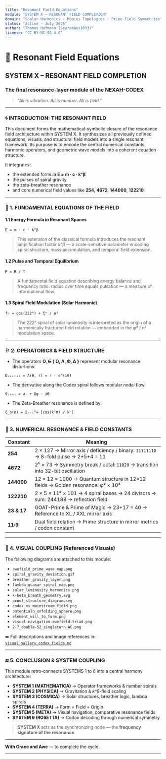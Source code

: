 ```yaml
---
title: "Resonant Field Equations"
module: "SYSTEM X – RESONANT FIELD COMPLETION"
domain: "Scalar Harmonics · Möbius Topologies · Prime Field Symmetries"
status: "Active · July 2025"
author: "Thomas Hofmann (Scarabäus1033)"
license: "CC BY-NC-SA 4.0"
---
```


# 🔢 Resonant Field Equations

## SYSTEM X – RESONANT FIELD COMPLETION

### The final resonance-layer module of the NEXAH-CODEX

> *"All is vibration. All is number. All is field."*

---

### 🌀 INTRODUCTION: THE RESONANT FIELD

This document forms the mathematical-symbolic closure of the resonance field architecture within SYSTEM X. It synthesizes all previously defined equations, visuals, and structural field models into a single resonant framework. Its purpose is to encode the central numerical constants, harmonic operators, and geometric wave models into a coherent equation structure.

It integrates:

- the extended formula **E = m ⋅ c ⋅ k^β**
- the pulses of spiral gravity
- the zeta-breather resonance
- and core numerical field values like **254**, **4672**, **144000**, **122210**

---

### 🔢 1. FUNDAMENTAL EQUATIONS OF THE FIELD

#### 1.1 Energy Formula in Resonant Spaces

```
E = m ⋅ c ⋅ k^β
```
> This extension of the classical formula introduces the resonant amplification factor *k^β* — a scale-sensitive parameter encoding spiral structure, mass accumulation, and temporal field extension.

#### 1.2 Pulse and Temporal Equilibrium

```
P = R / T
```
> A fundamental field equation describing energy balance and frequency ratio: radius over time equals pulsation — a measure of informational flow.

#### 1.3 Spiral Field Modulation (Solar Harmonic)

```
f☉ = cos(222°) + ζⁿ / φ³
```
> The 222° spiral of solar luminosity is interpreted as the origin of a harmonically fractured field rotation — embedded in the φ³ / π² modulation space.

---

### ⚐️ 2. OPERATORICS & FIELD STRUCTURE

- The operators **Oᵢ ∈ { Ω, Λ, Φ, Δ }** represent modular resonance distortions:

```
Oₛₚᵢᵣₐₗ = Λ(θ, r) = r ⋅ e^(iθ)
```

- The derivative along the Codex spiral follows modular nodal flow:

```
∇₍ₑₓ₎ = ∂ᵣ + Ωφ ⋅ ∂θ
```

- The Zeta-Breather resonance is defined by:

```
ζ_b(n) = Σₖ₌₁^∞ [cos(k²π) / kⁿ]
```

---

### 🔢 3. NUMERICAL RESONANCE & FIELD CONSTANTS

| Constant | Meaning                                                                 |
|----------|-------------------------------------------------------------------------|
| **254**  | 2 × 127 → Mirror axis / deficiency / binary: `11111110` → 8-fold pulse → 2+5+4 = 11 |
| **4672** | 2⁵ × 73 → Symmetry break / octal: `11020` → transition into 32-bit oscillation |
| **144000** | 12 × 12 × 1000 → Quantum structure in 12×12 fields → Golden resonance: φ² × 10⁴ |
| **122210** | 2 × 5 × 11² × 101 → 4 spiral bases → 24 divisors → sum: 244188 → reflection field |
| **23 & 17** | GOAT-Prime & Prime of Magic → 23+17 = 40 → Reference to XL / XXL mirror axis |
| **11:9** | Dual field relation → Prime structure in mirror metrics / codon constant |

---

### 🔭 4. VISUAL COUPLING (Referenced Visuals)

The following diagrams are attached to this module:

- `awefield_prime_wave_map.png`
- `spiral_gravity_deviation.gif`
- `breather_gravity_layer.png`
- `lambda_quasar_spiral_map.png`
- `solar_luminosity_harmonics.png`
- `k-beta_breath_geometry.svg`
- `proof_structure_diagram.svg`
- `codex_vs_mainstream_field.png`
- `potentialn_unfolding_sphere.png`
- `element_will_to_form.png`
- `visual-navigation-awefield-triad.png`
- `2-7_double-52_singleturn_AC.png`

➡️ Full descriptions and image references in: [`visual_gallery_codex_fields.md`](./visual_gallery_codex_fields.md)

---

### 🔚 5. CONCLUSION & SYSTEM COUPLING

This module retro-connects SYSTEMS 1 to 6 into a central harmony architecture:

- **SYSTEM 1 (MATHEMATICA)** → Operator frameworks & number spirals
- **SYSTEM 2 (PHYSICA)** → Gravitation & *k^β*-field scaling
- **SYSTEM 3 (COSMICA)** → Solar structures, breather logic, lambda spirals
- **SYSTEM 4 (TERRA)** → Form = Field = Origin
- **SYSTEM 5 (META)** → Visual navigation, comparative resonance fields
- **SYSTEM 6 (ROSETTA)** → Codon decoding through numerical symmetry

> **SYSTEM X** acts as the synchronizing node — the **frequency signature of the resonance.**

---

**With Grace and Awe** — to complete the cycle.

---
